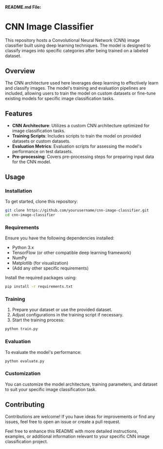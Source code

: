 **README.md File:**

# CNN Image Classifier

This repository hosts a Convolutional Neural Network (CNN) image classifier built using deep learning techniques. The model is designed to classify images into specific categories after being trained on a labeled dataset.

## Overview

The CNN architecture used here leverages deep learning to effectively learn and classify images. The model's training and evaluation pipelines are included, allowing users to train the model on custom datasets or fine-tune existing models for specific image classification tasks.

## Features

- **CNN Architecture**: Utilizes a custom CNN architecture optimized for image classification tasks.
- **Training Scripts**: Includes scripts to train the model on provided datasets or custom datasets.
- **Evaluation Metrics**: Evaluation scripts for assessing the model's performance on test datasets.
- **Pre-processing**: Covers pre-processing steps for preparing input data for the CNN model.

## Usage

### Installation

To get started, clone this repository:

```bash
git clone https://github.com/yourusername/cnn-image-classifier.git
cd cnn-image-classifier
```

### Requirements

Ensure you have the following dependencies installed:

- Python 3.x
- TensorFlow (or other compatible deep learning framework)
- NumPy
- Matplotlib (for visualization)
- (Add any other specific requirements)

Install the required packages using:

```bash
pip install -r requirements.txt
```

### Training

1. Prepare your dataset or use the provided dataset.
2. Adjust configurations in the training script if necessary.
3. Start the training process:

```bash
python train.py
```

### Evaluation

To evaluate the model's performance:

```bash
python evaluate.py
```

### Customization

You can customize the model architecture, training parameters, and dataset to suit your specific image classification task.

## Contributing

Contributions are welcome! If you have ideas for improvements or find any issues, feel free to open an issue or create a pull request.



Feel free to enhance this README with more detailed instructions, examples, or additional information relevant to your specific CNN image classification project.

